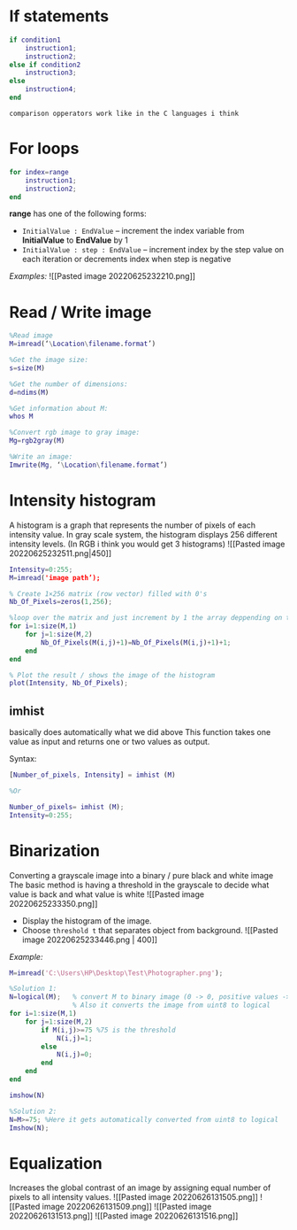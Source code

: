 # If statements
```matlab
if condition1
	instruction1;
	instruction2;
else if condition2
	instruction3;
else
	instruction4;
end
```
`comparison opperators work like in the C languages i think`

# For loops
```matlab
for index=range
	instruction1;
	instruction2;
end
```
**range** has one of the following forms:
- `InitialValue : EndValue` – increment the index variable from **InitialValue** to **EndValue** by 1
- `InitialValue : step : EndValue` – increment index by the step value on each iteration or decrements index when step is negative

*Examples:*
![[Pasted image 20220625232210.png]]

# Read / Write image
```matlab
%Read image
M=imread(‘\Location\filename.format’)

%Get the image size:
s=size(M)

%Get the number of dimensions:
d=ndims(M)

%Get information about M:
whos M

%Convert rgb image to gray image:
Mg=rgb2gray(M)

%Write an image:
Imwrite(Mg, ‘\Location\filename.format’)
```

# Intensity histogram
A histogram is a graph that represents the number of pixels of each intensity value.
In gray scale system, the histogram displays 256 different intensity levels. (In RGB i think you would get 3 histograms)
![[Pasted image 20220625232511.png|450]]

```matlab
Intensity=0:255;
M=imread('image path’);

% Create 1×256 matrix (row vector) filled with 0's
Nb_Of_Pixels=zeros(1,256);

%loop over the matrix and just increment by 1 the array deppending on the cell number in the image
for i=1:size(M,1)
	for j=1:size(M,2)
		Nb_Of_Pixels(M(i,j)+1)=Nb_Of_Pixels(M(i,j)+1)+1;
	end
end

% Plot the result / shows the image of the histogram
plot(Intensity, Nb_Of_Pixels);
```

## imhist
basically does automatically what we did above
This function takes one value as input and returns one or two values as output.

Syntax:
```matlab
[Number_of_pixels, Intensity] = imhist (M)

%Or

Number_of_pixels= imhist (M);
Intensity=0:255;
```

# Binarization
Converting a grayscale image into a binary / pure black and white image
The basic method is having a threshold in the grayscale to decide what value is back and what value is white
![[Pasted image 20220625233350.png]]
- Display the histogram of the image.
- Choose `threshold t` that separates object from background.
![[Pasted image 20220625233446.png | 400]]

*Example:*
```matlab
M=imread('C:\Users\HP\Desktop\Test\Photographer.png');

%Solution 1:
N=logical(M);   % convert M to binary image (0 -> 0, positive values -> 1)
				% Also it converts the image from uint8 to logical
for i=1:size(M,1)
	for j=1:size(M,2)
		if M(i,j)>=75 %75 is the threshold
			N(i,j)=1;
		else
			N(i,j)=0;
		end
	end
end

imshow(N)

%Solution 2:
N=M>=75; %Here it gets automatically converted from uint8 to logical
Imshow(N);
```

# Equalization
Increases the global contrast of an image by assigning equal number of pixels to all intensity values.
![[Pasted image 20220626131505.png]]
![[Pasted image 20220626131509.png]]
![[Pasted image 20220626131513.png]]
![[Pasted image 20220626131516.png]]